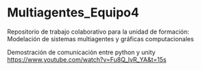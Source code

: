 # Multiagentes_Equipo4
Repositorio de trabajo colaborativo para la unidad de formación: Modelación de sistemas multiagentes y gráficas computacionales


Demostración de comunicación entre python y unity
https://www.youtube.com/watch?v=Fu8Q_lvR_YA&t=15s
